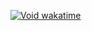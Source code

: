 [![Void wakatime](https://github-readme-stats.vercel.app/api/wakatime?username=Void119&theme=radical)](https://wakatime.com/@Void115)
